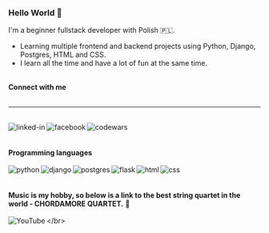 ### Hello World 🤪
I'm a beginner fullstack developer with Polish  🇵🇱. 
* Learning multiple frontend and backend projects using Python, Django, Postgres, HTML and CSS. 
* I learn all the time and have a lot of fun at the same time.

<br>**Connect with me**</br>
<br><hr>
<br>[<img align="left" alt="linked-in" src="https://img.shields.io/badge/linkedin-%230077B5.svg?&style=for-the-badge&logo=linkedin&logoColor=white" />](https://www.linkedin.com/in/rafał-płoszański-78391513a)[<img align="left" alt="facebook" src="https://img.shields.io/badge/facebook-%231877F2.svg?&style=for-the-badge&logo=facebook&logoColor=white" />](https://www.facebook.com/rafalploszanski)[<img align="left" alt="codewars" src="https://img.shields.io/badge/codewars-B1361E?&style=for-the-badge&logo=codewars&logoColor=white" />](https://www.codewars.com/users/RafiRP)</br>
<br>
<br>**Programming languages**</br>
<br><img align="left" alt="python" src="https://img.shields.io/badge/python-3776AB?&style=for-the-badge&logo=python&logoColor=yellow" /><img align="left" alt="django" src="https://img.shields.io/badge/django-092E20?&style=for-the-badge&logo=django&logoColor=white" /><img align="left" alt="postgres" src="https://img.shields.io/badge/Postgres-4169E1?&style=for-the-badge&logo=PostgreSQL&logoColor=white"/><img align="left" alt="flask" src="https://img.shields.io/badge/flask-000000?&style=for-the-badge&logo=flask&logoColor=white"/><img align="left" alt="html" src="https://img.shields.io/badge/html-E34F26?&style=for-the-badge&logo=html5&logoColor=white"/><img align="left" alt="css" src="https://img.shields.io/badge/css-1572B6?&style=for-the-badge&logo=css3&logoColor=white"/></br>
<br>
<br>**Music is my hobby, so below is a link to the best string quartet in the world - CHORDAMORE QUARTET.** 🎻
<br>
<br>[<img align="left" alt="YouTube" src="https://img.shields.io/badge/My%20Playlist-YouTube-red?logo=youtube&style=social" />](https://youtube.com/playlist?list=PLKYuc2v8reDBzy94nhGqW2-0Ctt51zU2_)</br>
